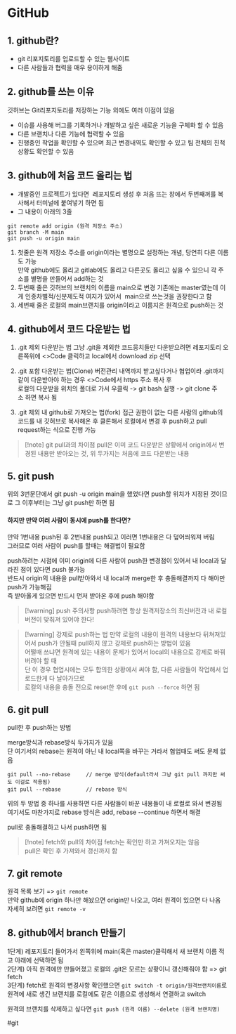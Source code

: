 # GitHub

## 1. github란?

- git 리포지토리를 업로드할 수 있는 웹사이트
- 다른 사람들과 협력을 매우 용이하게 해줌

## 2. github를 쓰는 이유

깃허브는 Git리포지토리를 저장하는 기능 외에도 여러 이점이 있음  
- 이슈를 사용해 버그를 기록하거나 개발하고 싶은 새로운 기능을 구체화 할 수 있음
- 다른 브랜치나 다른 기능에 협력할 수 있음
- 진행중인 작업을 확인할 수 있으며 최근 변경내역도 확인할 수 있고 팀 전체의 진척상황도 확인할 수 있음

## 3. github에 처음 코드 올리는 법

- 개발중인 프로젝트가 있다면  레포지토리 생성 후 처음 뜨는 창에서 두번째꺼를 복사해서 터미널에 붙여넣기 하면 됨
- 그 내용이 아래의 3줄
```
git remote add origin (원격 저장소 주소)
git branch -M main
git push -u origin main
```
1) 첫줄은 원격 저장소 주소를 origin이라는 별명으로 설정하는 개념, 당연히 다른 이름도 가능  
	만약 github에도 올리고 gitlab에도 올리고 다른곳도 올리고 싶을 수 있으니 각 주소를 별명을 만들어서 add하는 것
2) 두번째 줄은 깃허브의 브랜치의 이름을 main으로 변경
	기존에는 master였는데 이게 인종차별적/신분제도적 여지가 있어서  main으로 쓰는것을 권장한다고 함
3) 세번째 줄은 로컬의 main브랜치를 origin이라고 이름지은 원격으로 push하는 것

## 4. github에서 코드 다운받는 법

1) .git 제외 다운받는 법
	그냥 .git을 제외한 코드뭉치들만 다운받으려면 레포지토리 오른쪽위에 <>Code 클릭하고 local에서 download zip 선택  

2) .git 포함 다운받는 법(Clone)
	버전관리 내역까지 받고싶다거나 협업이라 .git까지 같이 다운받아야 하는 경우 <>Code에서 https 주소 복사 후  
	로컬의 다운받을 위치의 폴더로 가서 우클릭 -> git bash 실행 -> git clone 주소 하면 복사 됨  

3) .git 제외 내 github로 가져오는 법(fork)
	접근 권한이 없는 다른 사람의 github의 코드를 내 깃허브로 복사해온 후 클론해서 로컬에서 변경 후 push하고 pull request하는 식으로 진행 가능
> [!note] git pull과의 차이점
> pull은 이미 코드 다운받은 상황에서 origin에서 변경된 내용만 받아오는 것, 위 두가지는 처음에 코드 다운받는 내용

## 5. git push  

위의 3번문단에서 git push -u origin main을 했었다면 push할 위치가 지정된 것이므로 그 이후부터는 그냥 git push만 하면 됨  

#### 하지만 만약 여러 사람이 동시에 push를 한다면?
만약 1번내용 push된 후 2번내용 push되고 이러면 1번내용은 다 덮어씌워져 버림  
그러므로 여러 사람이 push를 할때는 해결법이 필요함  

push하려는 시점에 이미 origin에 다른 사람이 push한 변경점이 있어서 내 local과 달라진 점이 있다면 push 불가능  
반드시 origin의 내용을 pull받아와서 내 local과 merge한 후 충돌해결까지 다 해야만 push가 가능해짐  
즉 받아올게 있으면 반드시 먼저 받아온 후에 push 해야함  

>[!warning] push 주의사항
> push하려면 항상 원격저장소의 최신버전과 내 로컬 버전이 맞춰져 있어야 한다!

>[!warning] 강제로 push하는 법
> 만약 로컬의 내용이 원격의 내용보다 뒤쳐져있어서 push가 안될때 pull하지 않고 강제로 push하는 방법이 있음  
> 어떨때 쓰냐면 원격에 있는 내용이 문제가 있어서 local의 내용으로 강제로 바꿔버려야 할 때  
> 단 이 경우 협업시에는 모두 합의한 상황에서 써야 함, 다른 사람들이 작업해서 업로드한게 다 날아가므로  
> 로컬의 내용을 충돌 전으로 reset한 후에 `git push --force` 하면 됨

## 6. git pull

pull한 후 push하는 방법  

merge방식과 rebase방식 두가지가 있음  
	단 여기서의 rebase는 원격이 아닌 내 local쪽을 바꾸는 거라서 협업때도 써도 문제 없음  
```
git pull --no-rebase     // merge 방식(default라서 그냥 git pull 까지만 써도 이걸로 적용됨) 
git pull --rebase        // rebase 방식
```
위의 두 방법 중 하나를 사용하면 다른 사람들이 바꾼 내용들이 내 로컬로 와서 변경됨  
여기서도 마찬가지로 rebase 방식은 add, rebase --continue 하면서 해결  

pull로 충돌해결하고 나서 push하면 됨  

>[!note] fetch와 pull의 차이점
> fetch는 확인만 하고 가져오지는 않음  
> pull은 확인 후 가져와서 갱신까지 함  

## 7. git remote

원격 목록 보기 => `git remote`  
만약 github에 origin 하나만 해놨으면 origin만 나오고, 여러 원격이 있으면 다 나옴  
자세히 보려면 `git remote -v`  

## 8. github에서 branch 만들기

1단계) 레포지토리 들어가서 왼쪽위에 main(혹은 master)클릭해서 새 브랜치 이름 적고 아래에 선택하면 됨  
2단계) 아직 원격에만 만들어졌고 로컬의 .git은 모르는 상황이니 갱신해줘야 함 => git fetch  
3단계) fetch로 원격의 변경사항 확인했으면 `git switch -t origin/원격브랜치이름`로  
	원격에 새로 생긴 브랜치를 로컬에도 같은 이름으로 생성해서 연결하고 switch  

원격의 브랜치를 삭제하고 싶다면 `git push (원격 이름) --delete (원격 브랜치명)`



#git